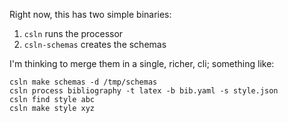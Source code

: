 Right now, this has two simple binaries:

1. `csln` runs the processor
2. `csln-schemas` creates the schemas

I'm thinking to merge them in a single, richer, cli; something like:

```console
csln make schemas -d /tmp/schemas
csln process bibliography -t latex -b bib.yaml -s style.json
csln find style abc
csln make style xyz
```

